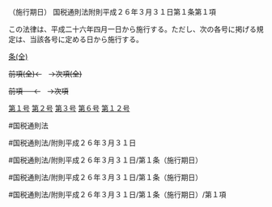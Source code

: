 （施行期日）
国税通則法附則平成２６年３月３１日第１条第１項

この法律は、平成二十六年四月一日から施行する。ただし、次の各号に掲げる規定は、当該各号に定める日から施行する。

[条(全)](国税通則法＿＿＿＿附則平成２６年３月３１日第１条_.md)

~~前項(全)←~~　~~→次項(全)~~

~~前項 　 ←~~　~~→次項~~

[第１号](国税通則法＿＿＿＿附則平成２６年３月３１日第１条第１項第１号.md)  [第２号](国税通則法＿＿＿＿附則平成２６年３月３１日第１条第１項第２号.md)  [第３号](国税通則法＿＿＿＿附則平成２６年３月３１日第１条第１項第３号.md)  [第６号](国税通則法＿＿＿＿附則平成２６年３月３１日第１条第１項第６号.md)  [第１２号](国税通則法＿＿＿＿附則平成２６年３月３１日第１条第１項第１２号.md)  

#国税通則法

#国税通則法/附則平成２６年３月３１日

#国税通則法/附則平成２６年３月３１日/第１条（施行期日）

#国税通則法/附則平成２６年３月３１日/第１条（施行期日）

#国税通則法/附則平成２６年３月３１日/第１条（施行期日）/第１項

